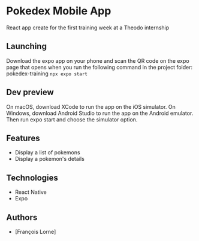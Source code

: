 # Pokedex Mobile App
React app create for the first training week at a Theodo internship

## Launching
Download the expo app on your phone and scan the QR code on the expo page that opens when you run the following command in the project folder: pokedex-training
`npx expo start`

## Dev preview
On macOS, download XCode to run the app on the iOS simulator. On Windows, download Android Studio to run the app on the Android emulator. Then run expo start and choose the simulator option.

## Features
- Display a list of pokemons
- Display a pokemon's details

## Technologies
- React Native
- Expo

## Authors
 - [François Lorne]